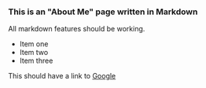### This is an "About Me" page written in Markdown

All markdown features should be working.

  * Item one
  * Item two
  * Item three

This should have a link to [Google](https://google.com)
